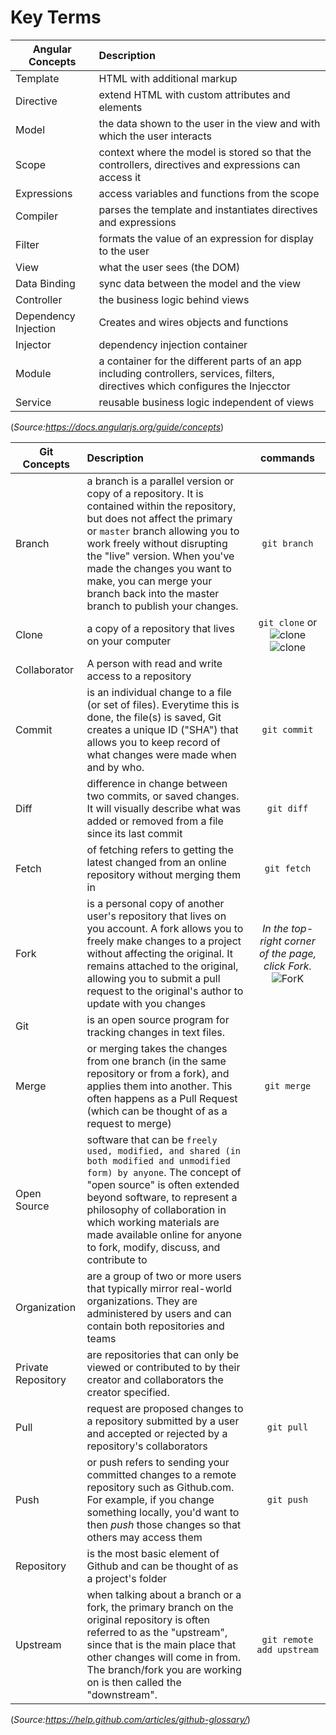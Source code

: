 # Key Terms
| Angular Concepts       | Description |
| ------------- |:---------------------------|
| Template      | HTML with additional markup |
| Directive     | extend HTML with custom attributes and elements     |
| Model | the data shown to the user in the view and with which the user interacts |
| Scope | context where the model is stored so that the controllers, directives and expressions can access it  |
| Expressions | access variables and functions from the scope |
| Compiler | parses the template and instantiates directives and expressions |
| Filter | formats the value of an expression for display to the user |
| View | what the user sees (the DOM) |
| Data Binding | sync data between the model and the view |
| Controller | the business logic behind views |
| Dependency Injection | Creates and wires objects and functions |
| Injector | dependency injection container |
| Module | a container for the different parts of an app including controllers, services, filters, directives which configures the Injecctor |
| Service | reusable business logic independent of views |
(*Source:https://docs.angularjs.org/guide/concepts*)

| Git Concepts       | Description | commands |
| ------------- |:---------------------------|:-----:|
| Branch      | a branch is a parallel version or copy of a repository. It is contained within the repository, but does not affect the primary or `master` branch allowing you to work freely without disrupting the "live" version. When you've made the changes you want to make, you can merge your branch back into the master branch to publish your changes. | `git branch`|
| Clone | a copy of a repository that lives on your computer | `git clone` or ![clone](https://help.github.com/assets/images/help/repository/clone-repo-clone-url-button.png) ![clone](https://help.github.com/assets/images/help/repository/https-url-clone.png)|
| Collaborator | A person with read and write access to a repository |
| Commit | is an individual change to a file (or set of files). Everytime this is done, the file(s) is saved, Git creates a unique ID ("SHA") that allows you to keep record of what changes were made when and by who. | `git commit`|
| Diff | difference in change between two commits, or saved changes. It will visually describe what was added or removed from a file since its last commit | `git diff` |
| Fetch | of fetching refers to getting the latest changed from an online repository without merging them in | `git fetch`|
| Fork | is a personal copy of another user's repository that lives on you account. A fork allows you to freely make changes to a project without affecting the original. It remains attached to the original, allowing you to submit a pull request to the original's author to update with you changes | *In the top-right corner of the page, click Fork.* ![ForK](https://help.github.com/assets/images/help/repository/fork_button.jpg)|
| Git | is an open source program for tracking changes in text files. |
| Merge | or merging takes the changes from one branch (in the same repository or from a fork), and applies them into another. This often happens as a Pull Request (which can be thought of as a request to merge) | `git merge`|
| Open Source | software that can be `freely used, modified, and shared (in both modified and unmodified form) by anyone`. The concept of "open source" is often extended beyond software, to represent a philosophy of collaboration in which working materials are made available online for anyone to fork, modify, discuss, and contribute to |
| Organization | are a group of two or more users that typically mirror real-world organizations. They are administered by users and can contain both repositories and teams |
| Private Repository | are repositories that can only be viewed or contributed to by their creator and collaborators the creator specified. |
| Pull | request are proposed changes to a repository submitted by a user and accepted or rejected by a repository's collaborators | `git pull`|
| Push | or push refers to sending your committed changes to a remote repository such as Github.com. For example, if you change something locally, you'd want to then *push* those changes so that others may access them | `git push` |
| Repository | is the most basic element of Github and can be thought of as a project's folder | |
| Upstream | when talking about a branch or a fork, the primary branch on the original repository is often referred to as the "upstream", since that is the main place that other changes will come in from. The branch/fork you are working on is then called the "downstream".| `git remote add upstream` |
(*Source:https://help.github.com/articles/github-glossary/*)

















